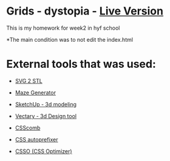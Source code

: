 # Grids - dystopia - [Live Version](https://acimanx.github.io/hyf-html-css/week2)
This is my homework for week2 in hyf school

*The main condition was to not edit the index.html

# External tools that was used:

- [SVG 2 STL](http://svg2stl.com/)

- [Maze Generator](http://maze-gen.gahitsu.com/)

- [SketchUp - 3d modeling](https://www.sketchup.com/)

- [Vectary - 3d Design tool](https://www.vectary.com/)

- [CSScomb](http://csscomb.com/online)

- [CSS autoprefixer](https://github.com/autoprefixer/autoprefixer.github.io/)

- [CSSO (CSS Optimizer)](https://github.com/css/csso)
